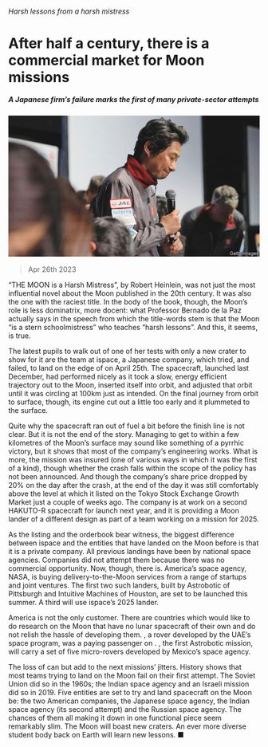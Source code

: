 ###### Harsh lessons from a harsh mistress

# After half a century, there is a commercial market for Moon missions 

##### A Japanese firm’s failure marks the first of many private-sector attempts 

![image](images/20230429_STP002.jpg) 

> Apr 26th 2023 

“THE MOON is a Harsh Mistress”, by Robert Heinlein, was not just the most influential novel about the Moon published in the 20th century. It was also the one with the raciest title. In the body of the book, though, the Moon’s role is less dominatrix, more docent: what Professor Bernado de la Paz actually says in the speech from which the title-words stem is that the Moon “is a stern schoolmistress” who teaches “harsh lessons”. And this, it seems, is true. 

The latest pupils to walk out of one of her tests with only a new crater to show for it are the team at ispace, a Japanese company, which tried, and failed, to land  on the edge of  on April 25th. The spacecraft, launched last December, had performed nicely as it took a slow, energy efficient trajectory out to the Moon, inserted itself into orbit, and adjusted that orbit until it was circling at 100km just as intended. On the final journey from orbit to surface, though, its engine cut out a little too early and it plummeted to the surface. 

Quite why the spacecraft ran out of fuel a bit before the finish line is not clear. But it is not the end of the story. Managing to get to within a few kilometres of the Moon’s surface may sound like something of a pyrrhic victory, but it shows that most of the company’s engineering works. What is more, the mission was insured (one of various ways in which it was the first of a kind), though whether the crash falls within the scope of the policy has not been announced. And though the company’s share price dropped by 20% on the day after the crash, at the end of the day it was still comfortably above the level at which it listed on the Tokyo Stock Exchange Growth Market just a couple of weeks ago. The company is at work on a second HAKUTO-R spacecraft for launch next year, and it is providing a Moon lander of a different design as part of a team working on a mission for 2025.

As the listing and the orderbook bear witness, the biggest difference between ispace and the entities that have landed on the Moon before is that it is a private company. All previous landings have been by national space agencies. Companies did not attempt them because there was no commercial opportunity. Now, though, there is. America’s space agency, NASA, is buying delivery-to-the-Moon services from a range of startups and joint ventures. The first two such landers, built by Astrobotic of Pittsburgh and Intuitive Machines of Houston, are set to be launched this summer. A third will use ispace’s 2025 lander. 

America is not the only customer. There are countries which would like to do research on the Moon that have no lunar spacecraft of their own and do not relish the hassle of developing them. , a rover developed by the UAE’s space program, was a paying passenger on . , the first Astrobotic mission, will carry a set of five micro-rovers developed by Mexico’s space agency. 

The loss of  can but add to the next missions’ jitters. History shows that most teams trying to land on the Moon fail on their first attempt. The Soviet Union did so in the 1960s; the Indian space agency and an Israeli mission did so in 2019. Five entities are set to try and land spacecraft on the Moon be: the two American companies, the Japanese space agency, the Indian space agency (its second attempt) and the Russian space agency. The chances of them all making it down in one functional piece seem remarkably slim. The Moon will boast new craters. An ever more diverse student body back on Earth will learn new lessons. ■


